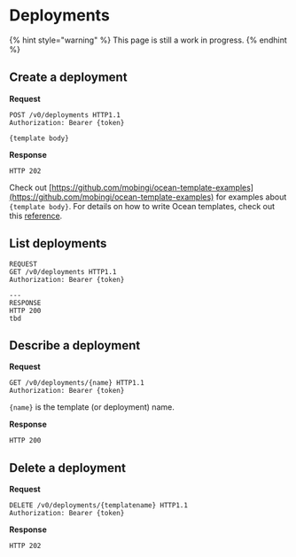 # Deployments

{% hint style="warning" %}
This page is still a work in progress.
{% endhint %}

## Create a deployment

**Request**

```http
POST /v0/deployments HTTP1.1
Authorization: Bearer {token}

{template body}
```

**Response**

```http
HTTP 202
```

Check out [https://github.com/mobingi/ocean-template-examples](https://github.com/mobingi/ocean-template-examples) for examples about `{template body}`. For details on how to write Ocean templates, check out this [reference](https://docs.mobingi.com/v/ocean-en/template-2018-07-02).

## List deployments

```http
REQUEST
GET /v0/deployments HTTP1.1
Authorization: Bearer {token}

---
RESPONSE
HTTP 200
tbd
```

## Describe a deployment

**Request**

```http
GET /v0/deployments/{name} HTTP1.1
Authorization: Bearer {token}
```

`{name}` is the template (or deployment) name.

**Response**

```http
HTTP 200
```

## Delete a deployment

**Request**

```http
DELETE /v0/deployments/{templatename} HTTP1.1
Authorization: Bearer {token}
```
**Response**

```http
HTTP 202
```

